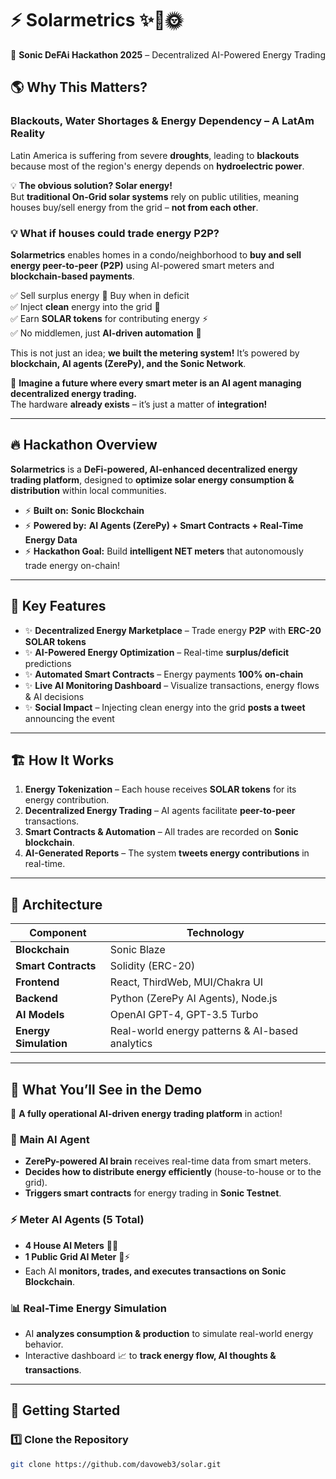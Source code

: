 # ⚡ Solarmetrics ✨🏡🌞  
🚀 **Sonic DeFAi Hackathon 2025** – Decentralized AI-Powered Energy Trading  


## 🌎 Why This Matters?
### **Blackouts, Water Shortages & Energy Dependency – A LatAm Reality**
Latin America is suffering from severe **droughts**, leading to **blackouts** because most of the region's energy depends on **hydroelectric power**.  

💡 **The obvious solution? Solar energy!**  
But **traditional On-Grid solar systems** rely on public utilities, meaning houses buy/sell energy from the grid – **not from each other**.  

### **💡 What if houses could trade energy P2P?**
**Solarmetrics** enables homes in a condo/neighborhood to **buy and sell energy peer-to-peer (P2P)** using AI-powered smart meters and **blockchain-based payments**.  

✅ Sell surplus energy 🔁 Buy when in deficit  
✅ Inject **clean** energy into the grid 🌱  
✅ Earn **SOLAR tokens** for contributing energy ⚡  
✅ No middlemen, just **AI-driven automation** 🤖  

This is not just an idea; **we built the metering system!** It’s powered by **blockchain, AI agents (ZerePy), and the Sonic Network**.  

💭 **Imagine a future where every smart meter is an AI agent managing decentralized energy trading.**   
The hardware **already exists** – it’s just a matter of **integration!**  

---

## 🔥 **Hackathon Overview**
**Solarmetrics** is a **DeFi-powered, AI-enhanced decentralized energy trading platform**, designed to **optimize solar energy consumption & distribution** within local communities.  

- ⚡ **Built on:** **Sonic Blockchain**  
- ⚡ **Powered by:** **AI Agents (ZerePy) + Smart Contracts + Real-Time Energy Data**  
- ⚡ **Hackathon Goal:** Build **intelligent NET meters** that autonomously trade energy on-chain!  

---

## 🚀 **Key Features**
- ✨ **Decentralized Energy Marketplace** – Trade energy **P2P** with **ERC-20 SOLAR tokens**  
- ✨ **AI-Powered Energy Optimization** – Real-time **surplus/deficit** predictions  
- ✨ **Automated Smart Contracts** – Energy payments **100% on-chain**  
- ✨ **Live AI Monitoring Dashboard** – Visualize transactions, energy flows & AI decisions  
- ✨ **Social Impact** – Injecting clean energy into the grid **posts a tweet** announcing the event  

---

## 🏗️ **How It Works**
1. **Energy Tokenization** – Each house receives **SOLAR tokens** for its energy contribution.  
2. **Decentralized Energy Trading** – AI agents facilitate **peer-to-peer** transactions.  
3. **Smart Contracts & Automation** – All trades are recorded on **Sonic blockchain**.  
4. **AI-Generated Reports** – The system **tweets energy contributions** in real-time.  

---

## 🔬 **Architecture**
| Component | Technology |
|-----------|------------|
| **Blockchain** | Sonic Blaze |
| **Smart Contracts** | Solidity (ERC-20) |
| **Frontend** | React, ThirdWeb, MUI/Chakra UI |
| **Backend** | Python (ZerePy AI Agents), Node.js |
| **AI Models** | OpenAI GPT-4, GPT-3.5 Turbo |
| **Energy Simulation** | Real-world energy patterns & AI-based analytics |

---

## 👀 **What You’ll See in the Demo**
🚀 **A fully operational AI-driven energy trading platform** in action!  

### 🧠 **Main AI Agent**
- **ZerePy-powered AI brain** receives real-time data from smart meters.  
- **Decides how to distribute energy efficiently** (house-to-house or to the grid).  
- **Triggers smart contracts** for energy trading in **Sonic Testnet**.

### ⚡ **Meter AI Agents (5 Total)**
- **4 House AI Meters** 🏡🔋  
- **1 Public Grid AI Meter** 🏢⚡  
- Each AI **monitors, trades, and executes transactions on Sonic Blockchain**.

### 📊 **Real-Time Energy Simulation**
- AI **analyzes consumption & production** to simulate real-world energy behavior.  
- Interactive dashboard 📈 to **track energy flow, AI thoughts & transactions**.  

---

## 🚀 **Getting Started**
### **1️⃣ Clone the Repository**
```bash
git clone https://github.com/davoweb3/solar.git
